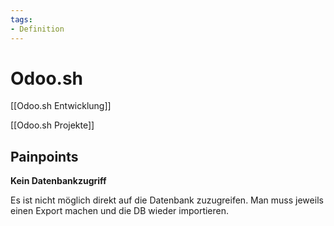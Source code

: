 ```yaml
---
tags:
- Definition
---
```

# Odoo.sh

[[Odoo.sh Entwicklung]]

[[Odoo.sh Projekte]]

## Painpoints

**Kein Datenbankzugriff**

Es ist nicht möglich direkt auf die Datenbank zuzugreifen. Man muss jeweils einen Export machen und die DB wieder importieren.